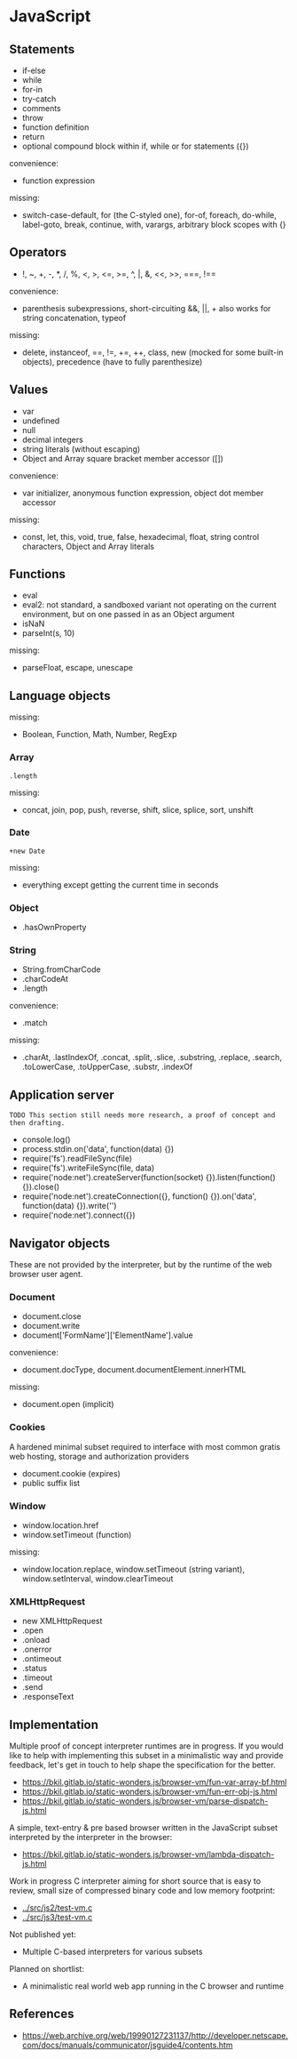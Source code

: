 # JavaScript

## Statements

* if-else
* while
* for-in
* try-catch
* comments
* throw
* function definition
* return
* optional compound block within if, while or for statements ({})

convenience:

* function expression

missing:

* switch-case-default, for (the C-styled one), for-of, foreach, do-while, label-goto, break, continue, with, varargs, arbitrary block scopes with {}

## Operators

* !, ~, +, -, *, /, %, <, >, <=, >=, ^, |, &, <<, >>, ===, !==

convenience:

* parenthesis subexpressions, short-circuiting &&, ||, + also works for string concatenation, typeof

missing:

* delete, instanceof, ==, !=, +=, ++, class, new (mocked for some built-in objects), precedence (have to fully parenthesize)

## Values

* var
* undefined
* null
* decimal integers
* string literals (without escaping)
* Object and Array square bracket member accessor ([])

convenience:

* var initializer, anonymous function expression, object dot member accessor

missing:

* const, let, this, void, true, false, hexadecimal, float, string control characters, Object and Array literals

## Functions

* eval
* eval2: not standard, a sandboxed variant not operating on the current environment, but on one passed in as an Object argument
* isNaN
* parseInt(s, 10)

missing:

* parseFloat, escape, unescape

## Language objects

missing:

* Boolean, Function, Math, Number, RegExp

### Array

`.length`

missing:

* concat, join, pop, push, reverse, shift, slice, splice, sort, unshift

### Date

`+new Date`

missing:

* everything except getting the current time in seconds

### Object

* .hasOwnProperty

### String

* String.fromCharCode
* .charCodeAt
* .length

convenience:

* .match

missing:

* .charAt, .lastIndexOf, .concat, .split, .slice, .substring, .replace, .search, .toLowerCase, .toUpperCase, .substr, .indexOf

## Application server

```
TODO This section still needs more research, a proof of concept and then drafting.
```

* console.log()
* process.stdin.on('data', function(data) {})
* require('fs').readFileSync(file)
* require('fs').writeFileSync(file, data)
* require('node:net').createServer(function(socket) {}).listen(function(){}).close()
* require('node:net').createConnection({}, function() {}).on('data', function(data) {}).write('')
* require('node:net').connect({})

## Navigator objects

These are not provided by the interpreter, but by the runtime of the web browser user agent.

### Document

* document.close
* document.write
* document['FormName']['ElementName'].value

convenience:

* document.docType, document.documentElement.innerHTML

missing:

* document.open (implicit)

### Cookies

A hardened minimal subset required to interface with most common gratis web hosting, storage and authorization providers

* document.cookie (expires)
* public suffix list

### Window

* window.location.href
* window.setTimeout (function)

missing:

* window.location.replace, window.setTimeout (string variant), window.setInterval, window.clearTimeout

### XMLHttpRequest

* new XMLHttpRequest
* .open
* .onload
* .onerror
* .ontimeout
* .status
* .timeout
* .send
* .responseText

## Implementation

Multiple proof of concept interpreter runtimes are in progress. If you would like to help with implementing this subset in a minimalistic way and provide feedback, let's get in touch to help shape the specification for the better.

* https://bkil.gitlab.io/static-wonders.js/browser-vm/fun-var-array-bf.html
* https://bkil.gitlab.io/static-wonders.js/browser-vm/fun-err-obj-js.html
* https://bkil.gitlab.io/static-wonders.js/browser-vm/parse-dispatch-js.html

A simple, text-entry & pre based browser written in the JavaScript subset interpreted by the interpreter in the browser:

* https://bkil.gitlab.io/static-wonders.js/browser-vm/lambda-dispatch-js.html

Work in progress C interpreter aiming for short source that is easy to review, small size of compressed binary code and low memory footprint:

* [../src/js2/test-vm.c](../src/js2/test-vm.c)
* [../src/js3/test-vm.c](../src/js3/test-vm.c)

Not published yet:

* Multiple C-based interpreters for various subsets

Planned on shortlist:

* A minimalistic real world web app running in the C browser and runtime

## References

* https://web.archive.org/web/19990127231137/http://developer.netscape.com/docs/manuals/communicator/jsguide4/contents.htm
